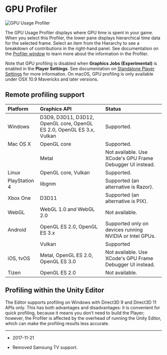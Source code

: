 # GPU Profiler

![GPU Usage Profiler](../uploads/Main/GPUProfiler.png)

The GPU Usage Profiler displays where GPU time is spent in your game. When you select this Profiler, the lower pane displays hierarchical time data for the selected frame. Select an item from the Hierarchy to see a breakdown of contributions in the right-hand panel. See documentation on the [Profiler window](https://docs.unity3d.com/Manual/ProfilerWindow.html) to learn more about the information in the Profiler.

Note that GPU profiling is disabled when __Graphics Jobs (Experimental)__ is enabled in the __Player Settings__. See documentation on [Standalone Player Settings](https://docs.unity3d.com/550/Documentation/Manual/class-PlayerSettingsStandalone.html) for more information. On macOS, GPU profiling is only available under OSX 10.9 Mavericks and later versions.

## Remote profiling support

| Platform| Graphics API | Status |
|:---|:---|:---| 
| Windows| D3D9, D3D11, D3D12, OpenGL core, OpenGL ES 2.0, OpenGL ES 3.x, Vulkan  | Supported. |
| Mac OS X| OpenGL core | Supported. |
| | Metal | Not available. Use XCode's GPU Frame Debugger UI instead. |
| Linux| OpenGL core, Vulkan | Supported. |
| PlayStation 4| libgnm | Supported (an alternative is Razor). |
| Xbox One| D3D11 | Supported (an alternative is PIX). |
| WebGL| WebGL 1.0  and WebGL 2.0 | Not available. |
| Android| OpenGL ES 2.0, OpenGL ES 3.x | Supported only on devices running NVIDIA or Intel GPUs. |
| | Vulkan | Supported |
| iOS, tvOS| Metal, OpenGL ES 2.0, OpenGL ES 3.0 | Not available. Use XCode's GPU Frame Debugger UI instead. |
| Tizen | OpenGL ES 2.0 | Not available. |

## Profiling within the Unity Editor

The Editor supports profiling on Windows with Direct3D 9 and Direct3D 11 APIs only. This has both advantages and disadvantages: it is convenient for quick profiling, because it means you don’t need to build the Player; however, the Profiler is affected by the overhead of running the Unity Editor, which can make the profiling results less accurate.

---
* <span class="page-edit">2017-11-21 <!-- include IncludeTextNewPageSomeEdit --></span>

* <span class="page-history">Removed Samsung TV support.</span>